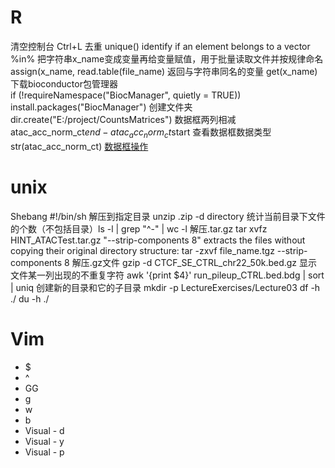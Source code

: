 # R
清空控制台 Ctrl+L
去重 unique()
identify if an element belongs to a vector %in%
把字符串x_name变成变量再给变量赋值，用于批量读取文件并按规律命名  assign(x_name, read.table(file_name)
返回与字符串同名的变量 get(x_name)
下载bioconductor包管理器  
if (!requireNamespace("BiocManager", quietly = TRUE)) install.packages("BiocManager")
创建文件夹 dir.create("E:/project/CountsMatrices")
数据框两列相减 atac_acc_norm_ct$end-atac_acc_norm_ct$start
查看数据框数据类型 str(atac_acc_norm_ct)
[数据框操作](https://www.cnblogs.com/studyzy/p/R_DataFrame_Operation.html)
# unix
Shebang #!/bin/sh
解压到指定目录 unzip .zip -d directory
统计当前目录下文件的个数（不包括目录）ls -l | grep "^-" | wc -l
解压.tar.gz tar xvfz HINT_ATACTest.tar.gz
"--strip-components 8" extracts the files without copying their original directory structure: tar -zxvf file_name.tgz --strip-components 8
解压.gz文件 gzip -d CTCF_SE_CTRL_chr22_50k.bed.gz
显示文件某一列出现的不重复字符 awk '{print $4}' run_pileup_CTRL.bed.bdg | sort | uniq
创建新的目录和它的子目录 mkdir -p LectureExercises/Lecture03
df -h ./ 
du -h ./
# Vim
-   $
-   ^
-   GG
-   g
-   w
-   b
-   Visual - d
-   Visual - y
-   Visual - p

<!--stackedit_data:
eyJoaXN0b3J5IjpbMjA2MjM0OTg0LDIwMzUyNDYwMDcsLTM1MD
c5OTc3OSwtMTU4MDU1MTQ2OSwtMTgzNDM0NjQ3NiwxNTQ2ODAx
OTg4LDI0NDk2OTYzOSw4OTA3MjEzNDAsMTAyNDAxMzI3NywyMT
ExNDI2Nzc3LC02MDU0NTg0NDUsLTI1NTEwMzM3LC0xNzUwMzQy
MDk1LDE0MTA3MTI1NjMsMTI4NDcyMjQ3OCwzMDM0ODc0NzYsLT
E5NzkzOTk2MzQsLTY5NTgzMzg2MiwtMTA4ODg3MjUwMF19
-->